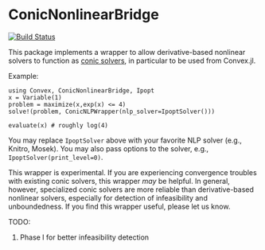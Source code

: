 # ConicNonlinearBridge

[![Build Status](https://travis-ci.org/mlubin/ConicNonlinearBridge.jl.svg?branch=master)](https://travis-ci.org/mlubin/ConicNonlinearBridge.jl)

This package implements a wrapper to allow derivative-based nonlinear solvers to function as [conic solvers](http://mathprogbasejl.readthedocs.org/en/latest/conic.html), in particular to be used from Convex.jl.

Example:
    
    using Convex, ConicNonlinearBridge, Ipopt
    x = Variable(1)
    problem = maximize(x,exp(x) <= 4)
    solve!(problem, ConicNLPWrapper(nlp_solver=IpoptSolver()))

    evaluate(x) # roughly log(4)

You may replace ``IpoptSolver`` above with your favorite NLP solver (e.g., Knitro, Mosek). You may also pass options to the solver, e.g., ``IpoptSolver(print_level=0)``.

This wrapper is experimental. If you are experiencing convergence troubles with existing conic solvers, this wrapper *may* be helpful. In general, however, specialized conic solvers are more reliable than derivative-based nonlinear solvers, especially for detection of infeasibility and unboundedness. If you find this wrapper useful, please let us know.

TODO:

  1. Phase I for better infeasibility detection
